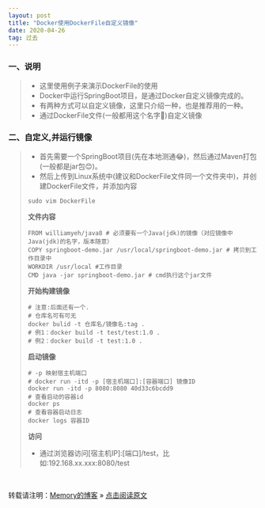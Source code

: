 ```yaml
---
layout: post
title: "Docker使用DockerFile自定义镜像"
date: 2020-04-26
tag: 过去
---
```

### 一、说明

> * 这里使用例子来演示DockerFile的使用
> * Docker中运行SpringBoot项目，是通过Docker自定义镜像完成的。
> * 有两种方式可以自定义镜像，这里只介绍一种，也是推荐用的一种。
> * 通过DockerFile文件(一般都用这个名字🤣)自定义镜像

### 二、自定义,并运行镜像

> * 首先需要一个SpringBoot项目(先在本地测通😂)，然后通过Maven打包(一般都是jar包😊)。
> * 然后上传到Linux系统中(建议和DockerFile文件同一个文件夹中)，并创建DockerFile文件，并添加内容
>
>```shell
> sudo vim DockerFile
>```
>
> **文件内容**
>
>```
> FROM williamyeh/java8 # 必须要有一个Java(jdk)的镜像（对应镜像中Java(jdk)的名字，版本随意）
> COPY springboot-demo.jar /usr/local/springboot-demo.jar # 拷贝到工作目录中
> WORKDIR /usr/local #工作目录
> CMD java -jar springboot-demo.jar # cmd执行这个jar文件
>```
>
> **开始构建镜像**
> 
>```shell
> # 注意:后面还有一个. 
> # 仓库名可有可无
> docker bulid -t 仓库名/镜像名:tag . 
> # 例1：docker build -t test/test:1.0 .
> # 例2：docker build -t test:1.0 .
>```
>
> **启动镜像**
>
>```shell
> # -p 映射宿主机端口
> # docker run -itd -p [宿主机端口]:[容器端口] 镜像ID
> docker run -itd -p 8080:8080 40d33c6bcdd9
> # 查看启动的容器id
> docker ps
> # 查看容器启动日志
> docker logs 容器ID
>```
> 
> **访问**
>
> * 通过浏览器访问[宿主机IP]:[端口]/test，比如:192.168.xx.xxx:8080/test
>

<br>
    
转载请注明：[Memory的博客](https://www.shendonghai.com) » [点击阅读原文](http://www.shendonghai.com/2020/04/Docker%E4%B8%AD%E8%BF%90%E8%A1%8C%E8%87%AA%E5%AE%9A%E4%B9%89%E9%95%9C%E5%83%8F/) 